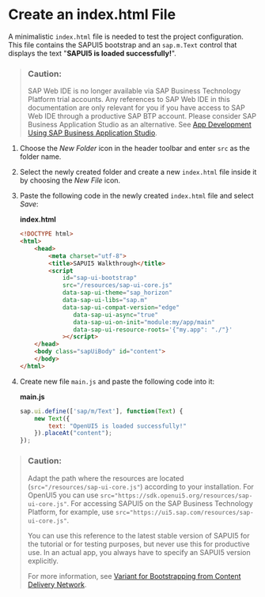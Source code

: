 <!-- loiof7cbafc9a76140ec8fc55b51a63cf467 -->

# Create an index.html File

A minimalistic `index.html` file is needed to test the project configuration. This file contains the SAPUI5 bootstrap and an `sap.m.Text` control that displays the text "**SAPUI5 is loaded successfully!**".

> ### Caution:  
> SAP Web IDE is no longer available via SAP Business Technology Platform trial accounts. Any references to SAP Web IDE in this documentation are only relevant for you if you have access to SAP Web IDE through a productive SAP BTP account. Please consider SAP Business Application Studio as an alternative. See [App Development Using SAP Business Application Studio](app-development-using-sap-business-application-studio-6bbad66.md).

1.  Choose the *New Folder* icon in the header toolbar and enter `src` as the folder name.
2.  Select the newly created folder and create a new `index.html` file inside it by choosing the *New File* icon.
3.  Paste the following code in the newly created `index.html` file and select *Save*:

    **index.html**

    ```html
    <!DOCTYPE html>
    <html>
    	<head>
    		<meta charset="utf-8">
    		<title>SAPUI5 Walkthrough</title>
    		<script
    			id="sap-ui-bootstrap"
    			src="/resources/sap-ui-core.js"
    			data-sap-ui-theme="sap_horizon"
    			data-sap-ui-libs="sap.m"
    			data-sap-ui-compat-version="edge"
                   data-sap-ui-async="true"
                   data-sap-ui-on-init="module:my/app/main"
                   data-sap-ui-resource-roots='{"my.app": "./"}'
     			></script>
    	</head>
    	<body class="sapUiBody" id="content">
    	</body>
    </html>
    ```

4.  Create new file `main.js` and paste the following code into it:

    **main.js**

    ```js
    sap.ui.define(['sap/m/Text'], function(Text) {
        new Text({
            text: "OpenUI5 is loaded successfully!"
        }).placeAt("content");
    });
    ```


> ### Caution:  
> Adapt the path where the resources are located \(`src="/resources/sap-ui-core.js"`\) according to your installation. For OpenUI5 you can use `src="https://sdk.openui5.org/resources/sap-ui-core.js"`. For accessing SAPUI5 on the SAP Business Technology Platform, for example, use `src="https://ui5.sap.com/resources/sap-ui-core.js"`. 
> 
> You can use this reference to the latest stable version of SAPUI5 for the tutorial or for testing purposes, but never use this for productive use. In an actual app, you always have to specify an SAPUI5 version explicitly.
> 
> For more information, see [Variant for Bootstrapping from Content Delivery Network](../04_Essentials/variant-for-bootstrapping-from-content-delivery-network-2d3eb2f.md).

